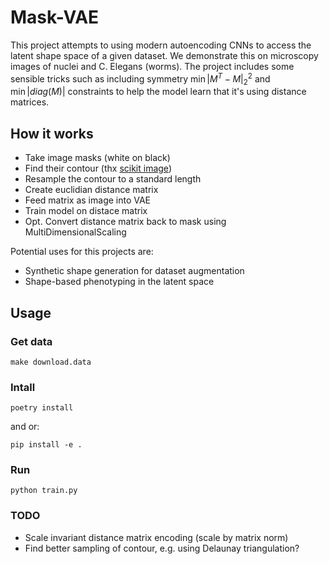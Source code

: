 # Mask-VAE

This project attempts to using modern autoencoding CNNs to access the latent shape space of a given dataset.
We demonstrate this on microscopy images of nuclei and C. Elegans (worms).
The project includes some sensible tricks such as including symmetry $\min|M^T - M|_2^2$ and $\min|diag(M)|$ constraints to help the model learn that it's using distance matrices.

## How it works

- Take image masks (white on black)
- Find their contour (thx [scikit image]((https://scikit-image.org/docs/dev/api/skimage.measure.html#skimage.measure.find_contours)))
- Resample the contour to a standard length
- Create euclidian distance matrix
- Feed matrix as image into VAE
- Train model on distace matrix
- Opt. Convert distance matrix back to mask using MultiDimensionalScaling

Potential uses for this projects are:

- Synthetic shape generation for dataset augmentation
- Shape-based phenotyping in the latent space

## Usage

### Get data

    make download.data

### Intall

    poetry install

and or:

    pip install -e .

### Run

    python train.py

### TODO

- Scale invariant distance matrix encoding (scale by matrix norm)
- Find better sampling of contour, e.g. using Delaunay triangulation?
